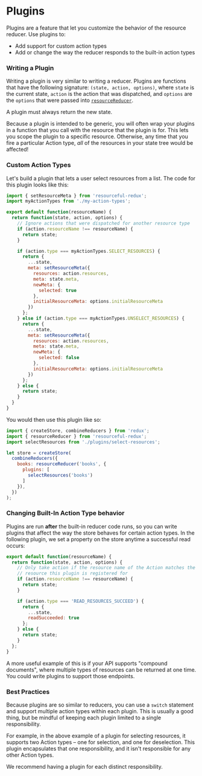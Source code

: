 # Plugins

Plugins are a feature that let you customize the behavior of the resource
reducer. Use plugins to:

- Add support for custom action types
- Add or change the way the reducer responds to the built-in action types

### Writing a Plugin

Writing a plugin is very similar to writing a reducer. Plugins are functions
that have the following signature: `(state, action, options)`, where `state` is
the current state, `action` is the action that was dispatched, and `options` are
the `options` that were passed into
[`resourceReducer`](../api-reference/resource-reducer.md).

A plugin must always return the new state.

Because a plugin is intended to be generic, you will often wrap your plugins
in a function that you call with the resource that the plugin is for. This
lets you scope the plugin to a specific resource. Otherwise, any time that you
fire a particular Action type, _all_ of the resources in your state tree would
be affected!

### Custom Action Types

Let's build a plugin that lets a user select resources from a list. The code
for this plugin looks like this:

```js
import { setResourceMeta } from 'resourceful-redux';
import myActionTypes from './my-action-types';

export default function(resourceName) {
  return function(state, action, options) {
    // Ignore actions that were dispatched for another resource type
    if (action.resourceName !== resourceName) {
      return state;
    }

    if (action.type === myActionTypes.SELECT_RESOURCES) {
      return {
        ...state,
        meta: setResourceMeta({
          resources: action.resources,
          meta: state.meta,
          newMeta: {
            selected: true
          },
          initialResourceMeta: options.initialResourceMeta
        })
      };
    } else if (action.type === myActionTypes.UNSELECT_RESOURCES) {
      return {
        ...state,
        meta: setResourceMeta({
          resources: action.resources,
          meta: state.meta,
          newMeta: {
            selected: false
          },
          initialResourceMeta: options.initialResourceMeta
        })
      };
    } else {
      return state;
    }
  }
}
```

You would then use this plugin like so:

```js
import { createStore, combineReducers } from 'redux';
import { resourceReducer } from 'resourceful-redux';
import selectResources from './plugins/select-resources';

let store = createStore(
  combineReducers({
    books: resourceReducer('books', {
      plugins: [
        selectResources('books')
      ]
    }),
  })
);
```

### Changing Built-In Action Type behavior

Plugins are run **after** the built-in reducer code runs, so you can write
plugins that affect the way the store behaves for certain action types.
In the following plugin, we set a property on the store anytime a successful
read occurs:

```js
export default function(resourceName) {
  return function(state, action, options) {
    // Only take action if the resource name of the Action matches the
    // resource this plugin is registered for
    if (action.resourceName !== resourceName) {
      return state;
    }

    if (action.type === 'READ_RESOURCES_SUCCEED') {
      return {
        ...state,
        readSucceeded: true
      };
    } else {
      return state;
    }
  };
}
```

A more useful example of this is if your API supports "compound documents",
where multiple types of resources can be returned at one time. You could
write plugins to support those endpoints.

### Best Practices

Because plugins are so similar to reducers, you can use a `switch` statement
and support multiple action types within each plugin. This is usually a
good thing, but be mindful of keeping each plugin limited to a single
responsibility.

For example, in the above example of a plugin for selecting resources, it
supports two Action types – one for selection, and one for deselection. This
plugin encapsulates that one responsibility, and it isn't responsible for any
other Action types.

We recommend having a plugin for each distinct responsibility.
